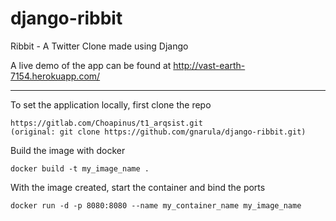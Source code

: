 django-ribbit
=============

Ribbit - A Twitter Clone made using Django

A live demo of the app can be found at http://vast-earth-7154.herokuapp.com/

***

To set the application locally, first clone the repo

```  
https://gitlab.com/Choapinus/t1_arqsist.git
(original: git clone https://github.com/gnarula/django-ribbit.git)
```

Build the image with docker

```
docker build -t my_image_name .
```
  
With the image created, start the container and bind the ports

```
docker run -d -p 8080:8080 --name my_container_name my_image_name
```